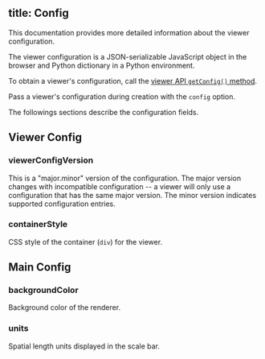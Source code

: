 title: Config
---

This documentation provides more detailed information about the viewer configuration.

The viewer configuration is a JSON-serializable JavaScript object in the browser and Python dictionary in a Python environment.

To obtain a viewer's configuration, call the [viewer API `getConfig()` method](../api/).

Pass a viewer's configuration during creation with the `config` option.

The followings sections describe the configuration fields.

## Viewer Config

### viewerConfigVersion

This is a "major.minor" version of the configuration. The major version
changes with incompatible configuration -- a viewer will only use a
configuration that has the same major version. The minor version indicates
supported configuration entries.

### containerStyle

CSS style of the container (`div`) for the viewer.

## Main Config

### backgroundColor

Background color of the renderer.

### units

Spatial length units displayed in the scale bar.
